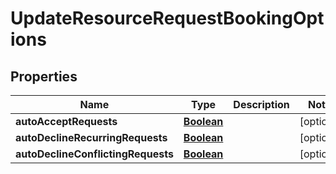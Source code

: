 

# UpdateResourceRequestBookingOptions


## Properties

| Name | Type | Description | Notes |
|------------ | ------------- | ------------- | -------------|
|**autoAcceptRequests** | [**Boolean**](Boolean.md) |  |  [optional] |
|**autoDeclineRecurringRequests** | [**Boolean**](Boolean.md) |  |  [optional] |
|**autoDeclineConflictingRequests** | [**Boolean**](Boolean.md) |  |  [optional] |



